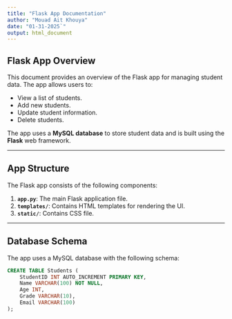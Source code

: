```yaml
---
title: "Flask App Documentation"
author: "Mouad Ait Khouya"
date: "01-31-2025`"
output: html_document
---
```


## Flask App Overview

This document provides an overview of the Flask app for managing student data. The app allows users to:

- View a list of students.
- Add new students.
- Update student information.
- Delete students.

The app uses a **MySQL database** to store student data and is built using the **Flask** web framework.

---

## App Structure

The Flask app consists of the following components:

1. **`app.py`**: The main Flask application file.
2. **`templates/`**: Contains HTML templates for rendering the UI.
3. **`static/`**: Contains CSS file. 

---

## Database Schema

The app uses a MySQL database with the following schema:

```sql
CREATE TABLE Students (
    StudentID INT AUTO_INCREMENT PRIMARY KEY,
    Name VARCHAR(100) NOT NULL,
    Age INT,
    Grade VARCHAR(10),
    Email VARCHAR(100)
);

